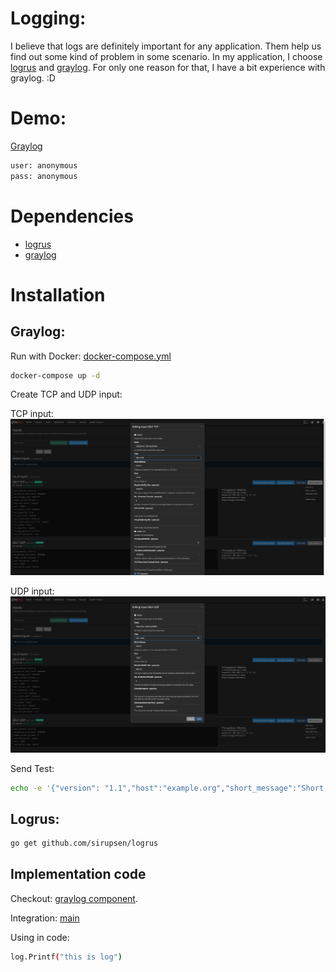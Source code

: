 # Logging:
I believe that logs are definitely important for any application. Them help us find out some kind of problem in some scenario. In my application, I choose [logrus](https://github.com/sirupsen/logrus) and [graylog](https://www.graylog.org/). For only one reason for that, I have a bit experience with graylog. :D 

# Demo:
[Graylog](https://graylog.tdo.works/)
```bash
user: anonymous
pass: anonymous
```

# Dependencies
- [logrus](https://github.com/sirupsen/logrus)
- [graylog](https://www.graylog.org/)

# Installation

## Graylog: 

Run with Docker: [docker-compose.yml](../docker-compose.yml)

```bash
docker-compose up -d
```

Create TCP and UDP input:

TCP input: 
![TCP input image](../_assets/graylog_tcp_input.png)

UDP input: 
![UDP input image](../_assets/graylog_udp_input.png)

Send Test:
```bash
echo -e '{"version": "1.1","host":"example.org","short_message":"Short message","full_message":"Backtrace here\n\nmore stuff","level":1,"_user_id":9001,"_some_info":"foo","_some_env_var":"bar"}\0' | nc -w 1 localhost 12201
```

## Logrus:

```bash
go get github.com/sirupsen/logrus
```

## Implementation code
Checkout: [graylog component](../components/log/graylog.go). 

Integration: [main](../packages/rest_api/main.go#L49)

Using in code:
```bash
log.Printf("this is log")
```
